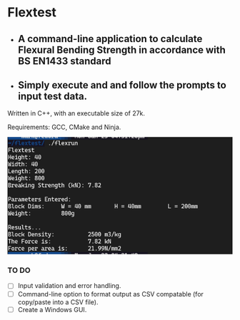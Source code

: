 # Flextest

* ## A command-line application to calculate Flexural Bending Strength in accordance with BS EN1433 standard

* ## Simply execute and and follow the prompts to input test data.

Written in C++, with an executable size of 27k.

Requirements: GCC, CMake and Ninja.

![Example test run](/images/test-run.png)

### TO DO

- [ ] Input validation and error handling.
- [ ] Command-line option to format output as CSV compatable (for copy/paste into a CSV file).
- [ ] Create a Windows GUI.
